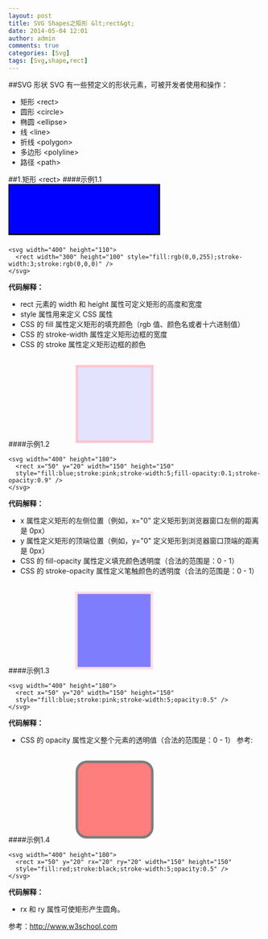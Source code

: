 ```yaml
---
layout: post
title: SVG Shapes之矩形 &lt;rect&gt;
date: 2014-05-04 12:01
author: admin
comments: true
categories: [Svg]
tags: [Svg,shape,rect]
---
```

##SVG 形状
SVG 有一些预定义的形状元素，可被开发者使用和操作：

* 矩形 &lt;rect&gt;
* 圆形 &lt;circle&gt;
* 椭圆 &lt;ellipse&gt;
* 线  &lt;line&gt;
* 折线 &lt;polygon&gt;
* 多边形 &lt;polyline&gt;
* 路径 &lt;path&gt;

##1.矩形 &lt;rect&gt;
####示例1.1
<svg width="400" height="110">
  <rect width="300" height="100" style="fill:rgb(0,0,255);stroke-width:3;stroke:rgb(0,0,0)" />
</svg>

	<svg width="400" height="110">
	  <rect width="300" height="100" style="fill:rgb(0,0,255);stroke-width:3;stroke:rgb(0,0,0)" />
	</svg>
**代码解释：**

* rect 元素的 width 和 height 属性可定义矩形的高度和宽度
* style 属性用来定义 CSS 属性
* CSS 的 fill 属性定义矩形的填充颜色（rgb 值、颜色名或者十六进制值）
* CSS 的 stroke-width 属性定义矩形边框的宽度
* CSS 的 stroke 属性定义矩形边框的颜色

####示例1.2
<svg width="400" height="180">
  <rect x="50" y="20" width="150" height="150"
  style="fill:blue;stroke:pink;stroke-width:5;fill-opacity:0.1;stroke-opacity:0.9" />
</svg>

	<svg width="400" height="180">
	  <rect x="50" y="20" width="150" height="150"
	  style="fill:blue;stroke:pink;stroke-width:5;fill-opacity:0.1;stroke-opacity:0.9" />
	</svg>
**代码解释：**

* x 属性定义矩形的左侧位置（例如，x="0" 定义矩形到浏览器窗口左侧的距离是 0px）
* y 属性定义矩形的顶端位置（例如，y="0" 定义矩形到浏览器窗口顶端的距离是 0px）
* CSS 的 fill-opacity 属性定义填充颜色透明度（合法的范围是：0 - 1）
* CSS 的 stroke-opacity 属性定义笔触颜色的透明度（合法的范围是：0 - 1）


####示例1.3
<svg width="400" height="180">
  <rect x="50" y="20" width="150" height="150"
  style="fill:blue;stroke:pink;stroke-width:5;opacity:0.5" />
</svg>

	<svg width="400" height="180">
	  <rect x="50" y="20" width="150" height="150"
	  style="fill:blue;stroke:pink;stroke-width:5;opacity:0.5" />
	</svg>
**代码解释：**

* CSS 的 opacity 属性定义整个元素的透明值（合法的范围是：0 - 1）
参考:
 
####示例1.4
<svg width="400" height="180">
  <rect x="50" y="20" rx="20" ry="20" width="150" height="150"
  style="fill:red;stroke:black;stroke-width:5;opacity:0.5" />
</svg>

	<svg width="400" height="180">
	  <rect x="50" y="20" rx="20" ry="20" width="150" height="150"
	  style="fill:red;stroke:black;stroke-width:5;opacity:0.5" />
	</svg>
**代码解释：**

* rx 和 ry 属性可使矩形产生圆角。

 
参考：<http://www.w3school.com>